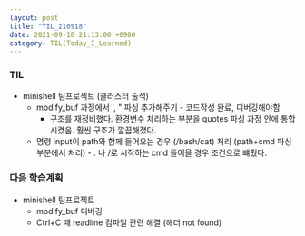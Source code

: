 ```yaml
---
layout: post
title: "TIL_210918"
date: 2021-09-18 21:13:00 +0900
category: TIL(Today_I_Learned)
---
```


### TIL
- minishell 팀프로젝트 (클러스터 출석)
	- modify_buf 과정에서 ', " 파싱 추가해주기 - 코드작성 완료, 디버깅해야함
		- 구조를 재정비했다. 환경변수 처리하는 부분을 quotes 파싱 과정 안에 통합시켰음. 훨씬 구조가 깔끔해졌다. 
	- 명령 input이 path와 함께 들어오는 경우 (/bash/cat) 처리 (path+cmd 파싱 부분에서 처리) - . 나 /로 시작하는 cmd 들어올 경우 조건으로 뺴줬다. 


### 다음 학습계획
- minishell 팀프로젝트
	- modify_buf 디버깅
	- Ctrl+C 때 readline 컴파일 관련 해결 (헤더 not found)
<!-- - Gjava 완강하기 -->
<!-- - 앱개발 강의 시작 -->